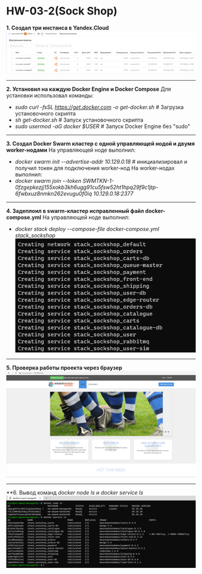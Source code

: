 # HW-03-2(Sock Shop)

**1. Создал три инстанса в Yandex.Cloud**
![vm_swarm](./images/vm_swarm.PNG)
___
**2. Установил на каждую Docker Engine и Docker Compose**
Для установки использовал команды:
- _sudo curl -fsSL https://get.docker.com -o get-docker.sh_   # Загрузка установочного скрипта
- _sh get-docker.sh_   # Запуск установочного скрипта
- _sudo usermod -aG docker $USER_   # Запуск Docker Engine без "sudo"
___
**3. Создал Docker Swarm кластер с одной управляющей нодой и двумя worker-нодами**
На управляющей ноде выполнил:
- _docker swarm init --advertise-addr 10.129.0.18_   # инициализировал и получил токен для подключения worker-нод
На worker-нодах выполнил:
- _docker swarm join --token SWMTKN-1-0fzgepkezjj155xokb3kh6ugg91cu5fsw52ht1hpq29f9c1jtp-6fwbxuz8nmkn262evugu0f0iq 10.129.0.18:2377_
___
**4. Задеплоил в swarm-кластер исправленный файл docker-compose.yml**
На управляющей ноде выполнил:
- _docker stack deploy --compose-file docker-compose.yml stack_sockshop_
![deploy_stack](./images/deploy_stack.PNG)
___
**5. Проверка работы проекта через браузер**
![sock_shop](./images/sock_shop.PNG)
___
**6. Вывод команд _docker node ls_ и _docker service ls_
![swarm_cmd](./images/swarm_cmd.PNG)
